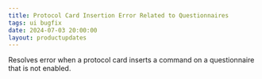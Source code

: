 ```yaml
---
title: Protocol Card Insertion Error Related to Questionnaires
tags: ui bugfix
date: 2024-07-03 20:00:00
layout: productupdates
---
```

Resolves error when a protocol card inserts a command on a questionnaire that is not enabled.
